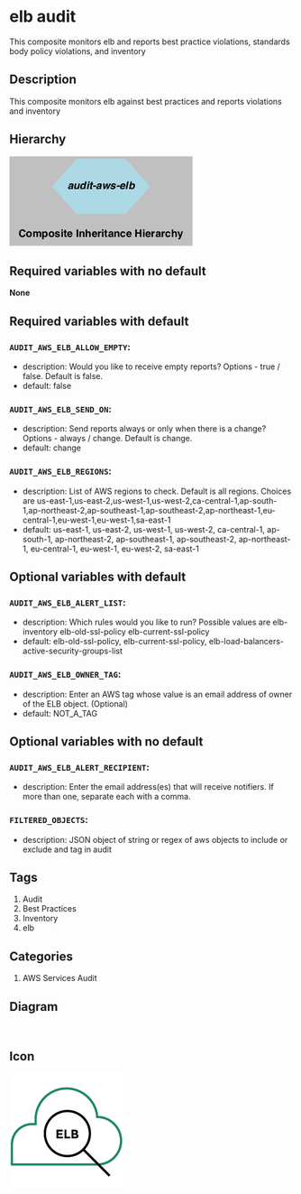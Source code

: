 elb audit
============================
This composite monitors elb and reports best practice violations, standards body policy violations, and inventory


## Description
This composite monitors elb against best practices and reports violations and inventory


## Hierarchy
![composite inheritance hierarchy](https://raw.githubusercontent.com/CloudCoreo/audit-aws-elb/master/images/hierarchy.png "composite inheritance hierarchy")



## Required variables with no default

**None**


## Required variables with default

### `AUDIT_AWS_ELB_ALLOW_EMPTY`:
  * description: Would you like to receive empty reports? Options - true / false. Default is false.
  * default: false

### `AUDIT_AWS_ELB_SEND_ON`:
  * description: Send reports always or only when there is a change? Options - always / change. Default is change.
  * default: change

### `AUDIT_AWS_ELB_REGIONS`:
  * description: List of AWS regions to check. Default is all regions. Choices are us-east-1,us-east-2,us-west-1,us-west-2,ca-central-1,ap-south-1,ap-northeast-2,ap-southeast-1,ap-southeast-2,ap-northeast-1,eu-central-1,eu-west-1,eu-west-1,sa-east-1
  * default: us-east-1, us-east-2, us-west-1, us-west-2, ca-central-1, ap-south-1, ap-northeast-2, ap-southeast-1, ap-southeast-2, ap-northeast-1, eu-central-1, eu-west-1, eu-west-2, sa-east-1


## Optional variables with default

### `AUDIT_AWS_ELB_ALERT_LIST`:
  * description: Which rules would you like to run? Possible values are elb-inventory elb-old-ssl-policy elb-current-ssl-policy
  * default: elb-old-ssl-policy, elb-current-ssl-policy, elb-load-balancers-active-security-groups-list

### `AUDIT_AWS_ELB_OWNER_TAG`:
  * description: Enter an AWS tag whose value is an email address of owner of the ELB object. (Optional)
  * default: NOT_A_TAG


## Optional variables with no default

### `AUDIT_AWS_ELB_ALERT_RECIPIENT`:
  * description: Enter the email address(es) that will receive notifiers. If more than one, separate each with a comma.

### `FILTERED_OBJECTS`:
  * description: JSON object of string or regex of aws objects to include or exclude and tag in audit

## Tags
1. Audit
1. Best Practices
1. Inventory
1. elb


## Categories
1. AWS Services Audit


## Diagram
![diagram](https://raw.githubusercontent.com/CloudCoreo/audit-aws-elb/master/images/diagram.png "diagram")


## Icon
![icon](https://raw.githubusercontent.com/CloudCoreo/audit-aws-elb/master/images/icon.png "icon")

